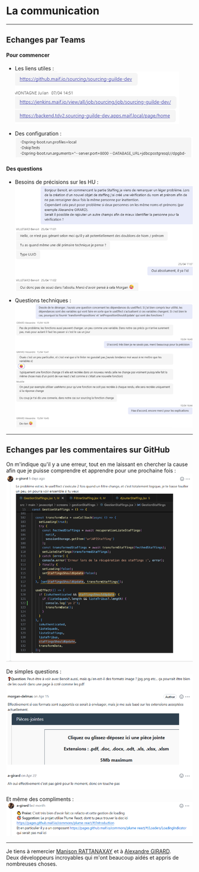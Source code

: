 
# La communication

---

## Echanges par Teams

#### Pour commencer

- Les liens utiles :  
![Messages teams des liens](./img/echange-equipe/teams-lien.png)

- Des configuration :  
![Messages teams de config](./img/echange-equipe/teams-config.png)

#### Des questions

- Besoins de précisions sur les HU :  
![Questions teams HU](./img/echange-equipe/teams-precision-HU.png)

- Questions techniques :  
![Questions teams sur les dépendances useEffect](./img/echange-equipe/teams-question-useEffect.png)

---

## Echanges par les commentaires sur GitHub

On m'indique qu'il y a une erreur, tout en me laissant en chercher la cause afin que je puisse comprendre et apprendre pour une prochaine fois :  
![Commentaire PR erreur useEffect](./img/echange-equipe/pr-useEffect-execution.png)


De simples questions :  
![Commentaire PR question sur le format des PJ](./img/echange-equipe/pr-format-pj.png)

Et même des compliments :  
![Commentaire PR félicitations](./img/echange-equipe/pr-felicitation.png)

---

Je tiens à remercier [Manison RATTANAXAY](https://fr.linkedin.com/in/manison-rattanaxay-78406622) et à [Alexandre GIRARD](https://www.linkedin.com/in/alexandre-girard-314232199).  
Deux développeurs incroyables qui m'ont beaucoup aidés et appris de nombreuses choses.


